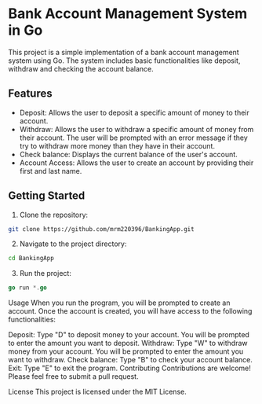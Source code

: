 # Bank Account Management System in Go

This project is a simple implementation of a bank account management system using Go. The system includes basic functionalities like deposit, withdraw and checking the account balance.

## Features

- Deposit: Allows the user to deposit a specific amount of money to their account.
- Withdraw: Allows the user to withdraw a specific amount of money from their account. The user will be prompted with an error message if they try to withdraw more money than they have in their account.
- Check balance: Displays the current balance of the user's account.
- Account Access: Allows the user to create an account by providing their first and last name.

## Getting Started

1. Clone the repository:
```bash
git clone https://github.com/mrm220396/BankingApp.git
```

2. Navigate to the project directory:
```bash
cd BankingApp
```
3. Run the project:
```go
go run *.go
```

Usage
When you run the program, you will be prompted to create an account. Once the account is created, you will have access to the following functionalities:

Deposit: Type "D" to deposit money to your account. You will be prompted to enter the amount you want to deposit.
Withdraw: Type "W" to withdraw money from your account. You will be prompted to enter the amount you want to withdraw.
Check balance: Type "B" to check your account balance.
Exit: Type "E" to exit the program.
Contributing
Contributions are welcome! Please feel free to submit a pull request.

License
This project is licensed under the MIT License.